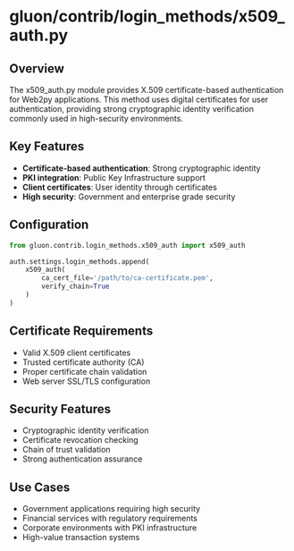 # gluon/contrib/login_methods/x509_auth.py

## Overview

The x509_auth.py module provides X.509 certificate-based authentication for Web2py applications. This method uses digital certificates for user authentication, providing strong cryptographic identity verification commonly used in high-security environments.

## Key Features

- **Certificate-based authentication**: Strong cryptographic identity
- **PKI integration**: Public Key Infrastructure support
- **Client certificates**: User identity through certificates
- **High security**: Government and enterprise grade security

## Configuration

```python
from gluon.contrib.login_methods.x509_auth import x509_auth

auth.settings.login_methods.append(
    x509_auth(
        ca_cert_file='/path/to/ca-certificate.pem',
        verify_chain=True
    )
)
```

## Certificate Requirements

- Valid X.509 client certificates
- Trusted certificate authority (CA)
- Proper certificate chain validation
- Web server SSL/TLS configuration

## Security Features

- Cryptographic identity verification
- Certificate revocation checking
- Chain of trust validation
- Strong authentication assurance

## Use Cases

- Government applications requiring high security
- Financial services with regulatory requirements
- Corporate environments with PKI infrastructure
- High-value transaction systems